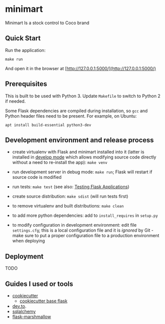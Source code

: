 # minimart

Minimart Is a stock control to Coco brand 

## Quick Start

Run the application:

    make run

And open it in the browser at [http://127.0.0.1:5000/](http://127.0.0.1:5000/)


## Prerequisites

This is built to be used with Python 3. Update `Makefile` to switch to Python 2 if needed.

Some Flask dependencies are compiled during installation, so `gcc` and Python header files need to be present.
For example, on Ubuntu:

    apt install build-essential python3-dev


## Development environment and release process

 - create virtualenv with Flask and minimart installed into it (latter is installed in
   [develop mode](http://setuptools.readthedocs.io/en/latest/setuptools.html#development-mode) which allows
   modifying source code directly without a need to re-install the app): `make venv`

 - run development server in debug mode: `make run`; Flask will restart if source code is modified

 - run tests: `make test` (see also: [Testing Flask Applications](http://flask.pocoo.org/docs/0.12/testing/))

 - create source distribution: `make sdist` (will run tests first)

 - to remove virtualenv and built distributions: `make clean`

 - to add more python dependencies: add to `install_requires` in `setup.py`

 - to modify configuration in development environment: edit file `settings.cfg`; this is a local configuration file
   and it is *ignored* by Git - make sure to put a proper configuration file to a production environment when
   deploying


## Deployment
 TODO

## Guides I used or tools
- [cookiecutter](https://github.com/cookiecutter/cookiecutter)
  - [cookiecutter base flask](https://github.com/candidtim/cookiecutter-flask-minimal.git)
- [dev.to](https://dev.to/nahidsaikat/flask-with-sqlalchemy-marshmallow-5aj2).
- [sqlalchemy](https://flask-sqlalchemy.palletsprojects.com/en/master/quickstart/#a-minimal-application)
- [flask-marshmallow](https://flask-marshmallow.readthedocs.io/en/latest/)